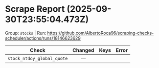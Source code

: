 # Scrape Report (2025-09-30T23:55:04.473Z)

Group: `stocks`  |  Run: https://github.com/AlbertoRoca96/scraping-checks-scheduler/actions/runs/18146623629

| Check | Changed | Keys | Error |
|---|:---:|:--|:--|
| `stock_ntdoy_global_quote` | — |  |  |
